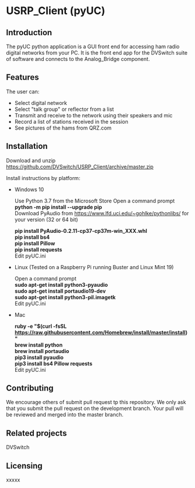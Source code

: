 
# USRP_Client (pyUC)

## Introduction
The pyUC python application is a GUI front end for accessing ham radio digital networks from your PC.  It is the front end app for the DVSwitch suite of software and connects to the Analog_Bridge component.
## Features
The user can:

 - Select digital network
 - Select "talk group" or reflector from a list
 - Transmit and receive to the network using their speakers and mic
 - Record a list of stations received in the session
 - See pictures of the hams from QRZ.com

## Installation
Download and unzip https://github.com/DVSwitch/USRP_Client/archive/master.zip

Install instructions by platform:

- Windows 10

    Use Python 3.7 from the Microsoft Store
    Open a command prompt  
    **python -m pip install --upgrade pip**  
    Download PyAudio from https://www.lfd.uci.edu/~gohlke/pythonlibs/ for your version (32 or 64 bit)
 
    **pip install PyAudio-0.2.11-cp37-cp37m-win_XXX.whl   
    pip install bs4  
    pip install Pillow  
    pip install requests**  
    Edit pyUC.ini
 
- Linux (Tested on a Raspberry Pi running Buster and Linux Mint 19)

    Open a command prompt  
    **sudo apt-get install python3-pyaudio  
    sudo apt-get install portaudio19-dev  
    sudo apt-get install python3-pil.imagetk**  
    Edit pyUC.ini

- Mac

    **ruby -e "$(curl -fsSL https://raw.githubusercontent.com/Homebrew/install/master/install)"  
    brew install python  
    brew install portaudio  
    pip3 install pyaudio  
    pip3 install bs4 Pillow requests**  
    Edit pyUC.ini

## Contributing
We encourage others of submit pull request tp this repository.  We only ask that you submit the pull request on the development branch.  Your pull will be reviewed and merged into the master branch.
## Related projects
DVSwitch
## Licensing
xxxxx
